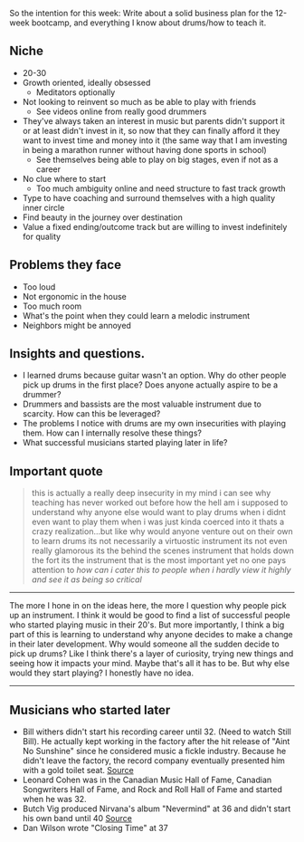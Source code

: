 So the intention for this week: Write about a solid business plan for the
12-week bootcamp, and everything I know about drums/how to teach it.

## Niche

- 20-30
- Growth oriented, ideally obsessed
  - Meditators optionally
- Not looking to reinvent so much as be able to play with friends
  - See videos online from really good drummers
- They've always taken an interest in music but parents didn't support it or at least didn't invest in it, so now that they can finally afford it they want to invest time and money into it (the same way that I am investing in being a marathon runner without having done sports in school)
  - See themselves being able to play on big stages, even if not as a career
- No clue where to start
  - Too much ambiguity online and need structure to fast track growth
- Type to have coaching and surround themselves with a high quality inner circle
- Find beauty in the journey over destination
- Value a fixed ending/outcome track but are willing to invest indefinitely for quality

## Problems they face

- Too loud
- Not ergonomic in the house
- Too much room
- What's the point when they could learn a melodic instrument
- Neighbors might be annoyed

## Insights and questions.

- I learned drums because guitar wasn't an option. Why do other people pick up drums in the first place? Does anyone actually aspire to be a drummer?
- Drummers and bassists are the most valuable instrument due to scarcity. How can this be leveraged?
- The problems I notice with drums are my own insecurities with playing them. How can I internally resolve these things?
- What successful musicians started playing later in life?

## Important quote 

> this is actually a really deep insecurity in my mind i can see why teaching
> has never worked out before how the hell am i supposed to understand why
> anyone else would want to play drums when i didnt even want to play them when
> i was just kinda coerced into it thats a crazy realization...but like why
> would anyone venture out on their own to learn drums its not necessarily a
> virtuostic instrument its not even really glamorous its the behind the scenes
> instrument that holds down the fort its the instrument that is the most
> important yet no one pays attention to *how can i cater this to people when
> i hardly view it highly and see it as being so critical*

---

The more I hone in on the ideas here, the more I question why people pick up an
instrument. I think it would be good to find a list of successful people who
started playing music in their 20's. But more importantly, I think a big part
of this is learning to understand why anyone decides to make a change in their
later development. Why would someone all the sudden decide to pick up drums?
Like I think there's a layer of curiosity, trying new things and seeing how it
impacts your mind. Maybe that's all it has to be. But why else would they start
playing? I honestly have no idea.

---

## Musicians who started later

- Bill withers didn't start his recording career until 32. (Need to watch Still Bill). He actually kept working in the factory after the hit release of "Aint No Sunshine" since he considered music a fickle industry. Because he didn't leave the factory, the record company eventually presented him with a gold toilet seat. [Source](https://www.reddit.com/r/Guitar/comments/1ektxsw/are_there_any_successful_musicians_that_started/)
- Leonard Cohen was in the Canadian Music Hall of Fame, Canadian Songwriters Hall of Fame, and Rock and Roll Hall of Fame and started when he was 32.
- Butch Vig produced Nirvana's album "Nevermind" at 36 and didn't start his own band until 40 [Source](https://aristake.com/older-musicians/)
- Dan Wilson wrote "Closing Time" at 37
